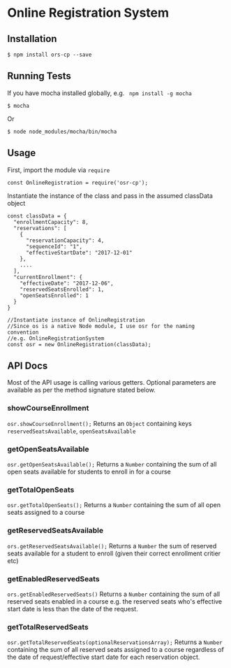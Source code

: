 # Online Registration System

## Installation
```
$ npm install ors-cp --save
```

## Running Tests
If you have mocha installed globally, e.g. ``` npm install -g mocha```
```
$ mocha
```

Or

```
$ node node_modules/mocha/bin/mocha
```

## Usage
First, import the module via `require`
```
const OnlineRegistration = require('osr-cp');
```
Instantiate the instance of the class and pass in the assumed classData object
```
const classData = {
  "enrollmentCapacity": 8,
  "reservations": [
    {
      "reservationCapacity": 4,
      "sequenceId": "1",
      "effectiveStartDate": "2017-12-01"
    },
    ....
  ],
  "currentEnrollment": {
    "effectiveDate": "2017-12-06",
    "reservedSeatsEnrolled": 1,
    "openSeatsEnrolled": 1
  }
}

//Instantiate instance of OnlineRegistration
//Since os is a native Node module, I use osr for the naming convention
//e.g. OnlineRegistrationSystem
const osr = new OnlineRegistration(classData);
```

## API Docs
Most of the API usage is calling various getters. Optional parameters are available as per the method signature stated below.

### showCourseEnrollment
```osr.showCourseEnrollment();```
Returns an `Object` containing keys `reservedSeatsAvailable`, `openSeatsAvailable`

### getOpenSeatsAvailable
```osr.getOpenSeatsAvailable();```
Returns a `Number` containing the sum of all open seats available for students to enroll in for a course

### getTotalOpenSeats
```osr.getTotalOpenSeats();```
Returns a `Number` containing the sum of all open seats assigned to a course

### getReservedSeatsAvailable
```ors.getReservedSeatsAvailable();```
Returns a `Number` the sum of reserved seats available for a student to enroll (given their correct enrollment critier etc)

### getEnabledReservedSeats
```ors.getEnabledReservedSeats()```
Returns a `Number` containing the sum of all reserved seats enabled in a course e.g. the reserved seats who's effective start date is less than the date of the request.

### getTotalReservedSeats
```osr.getTotalReservedSeats(optionalReservationsArray);```
Returns a `Number` containing the sum of all reserved seats assigned to a course
regardless of the date of request/effective start date for each reservation object.